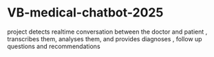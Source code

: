 # VB-medical-chatbot-2025
project detects realtime conversation between the doctor and patient , transcribes them, analyses them, and provides diagnoses , follow up questions and recommendations 
